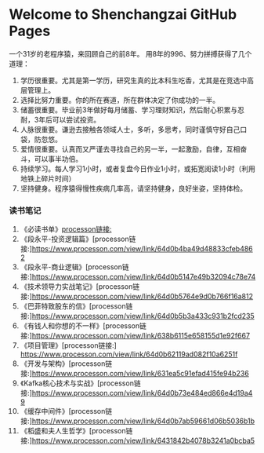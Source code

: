 # Welcome to Shenchangzai GitHub Pages

一个31岁的老程序猿，来回顾自己的前8年。 用8年的996、努力拼搏获得了几个道理：

1. 学历很重要。尤其是第一学历，研究生真的比本科生吃香，尤其是在竞选中高层管理上。
2. 选择比努力重要。你的所在赛道，所在群体决定了你成功的一半。
3. 储蓄很重要。毕业前3年做好每月储蓄、学习理财知识，然后耐心积累与忍耐，3年后可以尝试投资。
4. 人脉很重要。谦逊去接触各领域人士，多听，多思考，同时谨慎守好自己口袋，防忽悠。
5. 爱情很重要。认真而又严谨去寻找自己的另一半，一起激励，自律，互相奋斗，可以事半功倍。
6. 持续学习。每人学习1小时，或者复盘今日作业1小时，或拓宽阅读1小时（利用地铁上碎片时间）
7. 坚持健身。程序猿得慢性疾病几率高，请坚持健身，良好坐姿，坚持体检。


### 读书笔记

1. 《必读书单》[processon链接:](https://www.processon.com/view/link/64d0b2bfa433c931b2fcc9d9)
2. 《段永平-投资逻辑篇》[processon链接:]https://www.processon.com/view/link/64d0b4ba49d48833cfeb4862
3. 《段永平-商业逻辑》[processon链接:]https://www.processon.com/view/link/64d0b5147e49b32094c78e74
4. 《技术领导力实战笔记》[processon链接:]https://www.processon.com/view/link/64d0b5764e9d0b766f16a812
5. 《巴菲特致股东的信》[processon链接:]https://www.processon.com/view/link/64d0b5b3a433c931b2fcd235
6. 《有钱人和你想的不一样》[processon链接:]https://www.processon.com/view/link/638b6115e658155d1e92f667
7. 《项目管理》[processon链接:] https://www.processon.com/view/link/64d0b62119ad082f10a6251f
8. 《开发与架构》[processon链接:]https://www.processon.com/view/link/631ea5c91efad415fe94b236
9. 《Kafka核心技术与实战》[processon链接:]https://www.processon.com/view/link/64d0b73e484ed866e4d19a49
10. 《缓存中间件》[processon链接:]https://www.processon.com/view/link/64d0b7ab59661d06b5036b1b
11. 《稻盛和夫人生哲学》[processon链接:]https://www.processon.com/view/link/6431842b4078b3241a0bcba5
